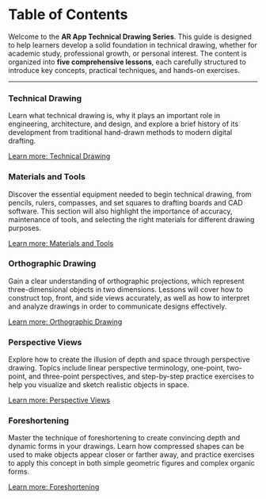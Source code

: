 # Table of Contents  

Welcome to the **AR App Technical Drawing Series**. This guide is designed to help learners develop a solid foundation in technical drawing, whether for academic study, professional growth, or personal interest. The content is organized into **five comprehensive lessons**, each carefully structured to introduce key concepts, practical techniques, and hands-on exercises.  

---
### **Technical Drawing**  
  Learn what technical drawing is, why it plays an important role in engineering, architecture, and design, and explore a brief history of its development from traditional hand-drawn methods to modern digital drafting.  

<div class="custom-actions"><a href="/technical-drawing.html" class="action-button primary">Learn more: Technical Drawing</a></div>

### **Materials and Tools**  
  Discover the essential equipment needed to begin technical drawing, from pencils, rulers, compasses, and set squares to drafting boards and CAD software. This section will also highlight the importance of accuracy, maintenance of tools, and selecting the right materials for different drawing purposes.  

<div class="custom-actions"><a href="/materials-and-tools.html" class="action-button primary">Learn more: Materials and Tools</a></div>

### **Orthographic Drawing**  
  Gain a clear understanding of orthographic projections, which represent three-dimensional objects in two dimensions. Lessons will cover how to construct top, front, and side views accurately, as well as how to interpret and analyze drawings in order to communicate designs effectively.  

<div class="custom-actions"><a href="/orthographic-drawing.html" class="action-button primary">Learn more: Orthographic Drawing</a></div>

### **Perspective Views**  
  Explore how to create the illusion of depth and space through perspective drawing. Topics include linear perspective terminology, one-point, two-point, and three-point perspectives, and step-by-step practice exercises to help you visualize and sketch realistic objects in space.  

<div class="custom-actions"><a href="/perspective-views.html" class="action-button primary">Learn more: Perspective Views</a></div>

### **Foreshortening**  
  Master the technique of foreshortening to create convincing depth and dynamic forms in your drawings. Learn how compressed shapes can be used to make objects appear closer or farther away, and practice exercises to apply this concept in both simple geometric figures and complex organic forms.  

<div class="custom-actions"><a href="/foreshortening.html" class="action-button primary">Learn more: Foreshortening</a></div>